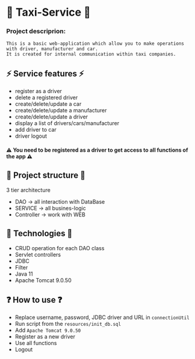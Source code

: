 # :oncoming_taxi: Taxi-Service :oncoming_taxi:
### Project descriprion:
``` text
This is a basic web-application which allow you to make operations with driver, manufacturer and car.
It is created for internal communication within taxi companies.
```
## :zap: Service features :zap:
- register as a driver
- delete a registered driver
- create/delete/update a car
- create/delete/update a manufacturer
- create/delete/update a driver
- display a list of drivers/cars/manufacturer
- add driver to car
- driver logout

#### ⚠️ You need to be registered as a driver to get access to all functions of the app ⚠️

## :triangular_ruler: Project structure :triangular_ruler:
3 tier architecture 
- DAO -> all interaction with DataBase
- SERVICE -> all busines-logic
- Controller -> work with WEB

## :wrench: Technologies :wrench:
- CRUD operation for each DAO class
- Servlet controllers 
- JDBC
- Filter
- Java 11 
- Apache Tomcat 9.0.50

## :question: How to use :question:
- Replace username, password, JDBC driver and URL in `connectionUtil`
- Run script from the `resources/init_db.sql`
- Add `Apache Tomcat 9.0.50`
- Register as a new driver
- Use all functions
- Logout
